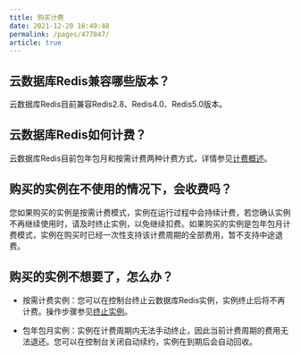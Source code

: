 ```yaml
---
title: 购买计费
date: 2021-12-20 16:49:48
permalink: /pages/477047/
article: true
---
```


## 云数据库Redis兼容哪些版本？

云数据库Redis目前兼容Redis2.8、Redis4.0、Redis5.0版本。

## 云数据库Redis如何计费？

云数据库Redis目前包年包月和按需计费两种计费方式，详情参见[计费概述](./../02.购买指南/00.计费概述.md)。

## 购买的实例在不使用的情况下，会收费吗？

您如果购买的实例是按需计费模式，实例在运行过程中会持续计费，若您确认实例不再继续使用时，请及时终止实例，以免继续扣费。如果购买的实例是包年包月计费模式，实例在购买时已经一次性支持该计费周期的全部费用，暂不支持中途退费。

## 购买的实例不想要了，怎么办？

- 按需计费实例：您可以在控制台终止云数据库Redis实例，实例终止后将不再计费。操作步骤参见[终止实例](./../04.操作指南/01.管理实例/03.终止实例.md)。

- 包年包月实例：实例在计费周期内无法手动终止，因此当前计费周期的费用无法退还。您可以在控制台关闭自动续约，实例在到期后会自动回收。

